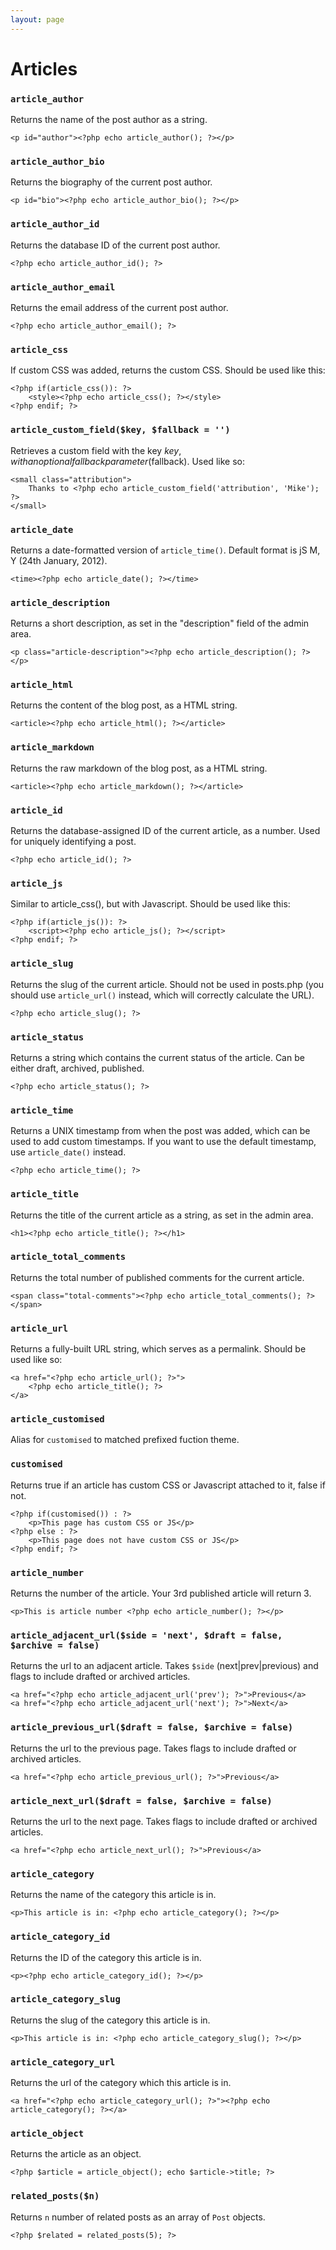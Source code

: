 ```yaml
---
layout: page
---
```


# Articles

### `article_author`

Returns the name of the post author as a string.
	
	<p id="author"><?php echo article_author(); ?></p>

### `article_author_bio`

Returns the biography of the current post author.

	<p id="bio"><?php echo article_author_bio(); ?></p>

### `article_author_id`

Returns the database ID of the current post author.

	<?php echo article_author_id(); ?>

### `article_author_email`

Returns the email address of the current post author.

	<?php echo article_author_email(); ?>

### `article_css`

If custom CSS was added, returns the custom CSS. Should be used like this:

	<?php if(article_css()): ?>
	    <style><?php echo article_css(); ?></style>
	<?php endif; ?>

### `article_custom_field($key, $fallback = '')`

Retrieves a custom field with the key $key, with an optional fallback parameter ($fallback). Used like so:

	<small class="attribution">
	    Thanks to <?php echo article_custom_field('attribution', 'Mike'); ?>
	</small>

### `article_date`

Returns a date-formatted version of `article_time()`. Default format is jS M, Y (24th January, 2012).

	<time><?php echo article_date(); ?></time>

### `article_description`

Returns a short description, as set in the "description" field of the admin area.
	
	<p class="article-description"><?php echo article_description(); ?></p>

### `article_html`

Returns the content of the blog post, as a HTML string.

	<article><?php echo article_html(); ?></article>

### `article_markdown`

Returns the raw markdown of the blog post, as a HTML string.

	<article><?php echo article_markdown(); ?></article>

### `article_id`

Returns the database-assigned ID of the current article, as a number. Used for uniquely identifying a post.
	
	<?php echo article_id(); ?>

### `article_js`

Similar to article_css(), but with Javascript. Should be used like this:

	<?php if(article_js()): ?>
	    <script><?php echo article_js(); ?></script>
	<?php endif; ?>

### `article_slug`

Returns the slug of the current article. Should not be used in posts.php (you should use `article_url()` instead, which will correctly calculate the URL).

	<?php echo article_slug(); ?>

### `article_status`

Returns a string which contains the current status of the article. Can be either draft, archived, published.
	
	<?php echo article_status(); ?>

### `article_time`

Returns a UNIX timestamp from when the post was added, which can be used to add custom timestamps. If you want to use the default timestamp, use `article_date()` instead.

	<?php echo article_time(); ?>

### `article_title`

Returns the title of the current article as a string, as set in the admin area.
	
	<h1><?php echo article_title(); ?></h1>

### `article_total_comments`

Returns the total number of published comments for the current article.

	<span class="total-comments"><?php echo article_total_comments(); ?></span>

### `article_url`

Returns a fully-built URL string, which serves as a permalink. Should be used like so:

	<a href="<?php echo article_url(); ?>">
	    <?php echo article_title(); ?>
	</a>

### `article_customised`

Alias for `customised` to matched prefixed fuction theme.

### `customised`

Returns true if an article has custom CSS or Javascript attached to it, false if not.

	<?php if(customised()) : ?>
		<p>This page has custom CSS or JS</p>
	<?php else : ?>
		<p>This page does not have custom CSS or JS</p>
	<?php endif; ?>

### `article_number`

Returns the number of the article. Your 3rd published article will return 3.

	<p>This is article number <?php echo article_number(); ?></p>

### `article_adjacent_url($side = 'next', $draft = false, $archive = false)`

Returns the url to an adjacent article. Takes `$side` (next|prev|previous) and flags to include drafted or archived articles.

	<a href="<?php echo article_adjacent_url('prev'); ?>">Previous</a>
	<a href="<?php echo article_adjacent_url('next'); ?>">Next</a>

### `article_previous_url($draft = false, $archive = false)`

Returns the url to the previous page. Takes flags to include drafted or archived articles.

	<a href="<?php echo article_previous_url(); ?>">Previous</a>

### `article_next_url($draft = false, $archive = false)`

Returns the url to the next page. Takes flags to include drafted or archived articles.

	<a href="<?php echo article_next_url(); ?>">Previous</a>

### `article_category`

Returns the name of the category this article is in.

	<p>This article is in: <?php echo article_category(); ?></p>

### `article_category_id`

Returns the ID of the category this article is in.

	<p><?php echo article_category_id(); ?></p>

### `article_category_slug`

Returns the slug of the category this article is in.

	<p>This article is in: <?php echo article_category_slug(); ?></p>

### `article_category_url`

Returns the url of the category which this article is in.

	<a href="<?php echo article_category_url(); ?>"><?php echo article_category(); ?></a>

### `article_object`

Returns the article as an object.

	<?php $article = article_object(); echo $article->title; ?>

### `related_posts($n)`

Returns `n` number of related posts as an array of `Post` objects.

	<?php $related = related_posts(5); ?>